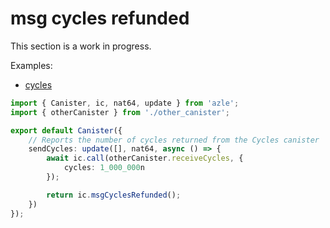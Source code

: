 # msg cycles refunded

This section is a work in progress.

Examples:

-   [cycles](https://github.com/demergent-labs/azle/tree/main/examples/cycles)

```typescript
import { Canister, ic, nat64, update } from 'azle';
import { otherCanister } from './other_canister';

export default Canister({
    // Reports the number of cycles returned from the Cycles canister
    sendCycles: update([], nat64, async () => {
        await ic.call(otherCanister.receiveCycles, {
            cycles: 1_000_000n
        });

        return ic.msgCyclesRefunded();
    })
});
```
